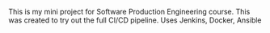 This is my mini project for Software Production Engineering course. This was created to try out the full CI/CD pipeline.
Uses Jenkins, Docker, Ansible
